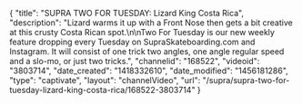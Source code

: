 {
    "title": "SUPRA TWO FOR TUESDAY: Lizard King Costa Rica",
    "description": "Lizard warms it up with a Front Nose then gets a bit creative at this crusty Costa Rican spot.\n\nTwo For Tuesday is our new weekly feature dropping every Tuesday on SupraSkateboarding.com and Instagram. It will consist of one trick two angles, one angle regular speed and a slo-mo, or just two tricks.",
    "channelid": "168522",
    "videoid": "3803714",
    "date_created": "1418332610",
    "date_modified": "1456181286",
    "type": "captivate",
    "layout": "channelVideo",
    "url": "\/supra\/supra-two-for-tuesday-lizard-king-costa-rica\/168522-3803714"
}